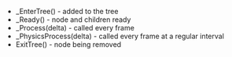 - _EnterTree() - added to the tree
- _Ready() - node and children ready
- _Process(delta) - called every frame
- _PhysicsProcess(delta) - called every frame at a regular interval
- ExitTree() - node being removed